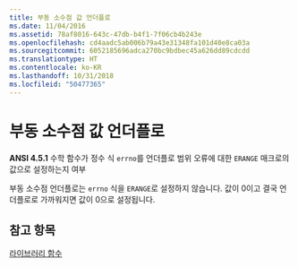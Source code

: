 ```yaml
---
title: 부동 소수점 값 언더플로
ms.date: 11/04/2016
ms.assetid: 78af8016-643c-47db-b4f1-7f06cb4b243e
ms.openlocfilehash: cd4aadc5ab006b79a43e31348fa101d40e8ca03a
ms.sourcegitcommit: 6052185696adca270bc9bdbec45a626dd89cdcdd
ms.translationtype: HT
ms.contentlocale: ko-KR
ms.lasthandoff: 10/31/2018
ms.locfileid: "50477365"
---
```

# <a name="underflow-of-floating-point-values"></a>부동 소수점 값 언더플로

**ANSI 4.5.1** 수학 함수가 정수 식 `errno`를 언더플로 범위 오류에 대한 `ERANGE` 매크로의 값으로 설정하는지 여부

부동 소수점 언더플로는 `errno` 식을 `ERANGE`로 설정하지 않습니다. 값이 0이고 결국 언더플로로 가까워지면 값이 0으로 설정됩니다.

## <a name="see-also"></a>참고 항목

[라이브러리 함수](../c-language/library-functions.md)